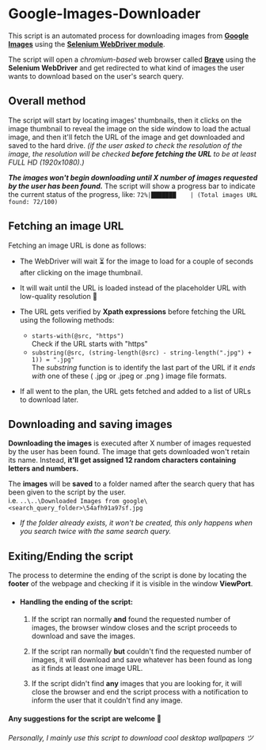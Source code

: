 # Google-Images-Downloader

This script is an automated process for downloading images from [**Google Images**](https://www.google.com/imghp) using the [**Selenium WebDriver module**](https://www.selenium.dev).

The script will open a *chromium-based* web browser called [**Brave**](https://brave.com) using the **Selenium WebDriver** and get redirected to what kind of images the user wants to download based on the user's search query.

## **Overall method**

The script will start by locating images' thumbnails, then it clicks on the image thumbnail to reveal the image on the side window to load the actual image, and then it'll fetch the URL of the image and get downloaded and saved to the hard drive. *(if the user asked to check the resolution of the image, the resolution will be checked **before fetching the URL** to be at least FULL HD (1920x1080).)*

***The images won't begin downloading until X number of images requested by the user has been found.***
The script will show a progress bar to indicate the current status of the progress, like: `72%|███████    | (Total images URL found: 72/100)`

## **Fetching an image URL**

Fetching an image URL is done as follows:

- The WebDriver will wait :hourglass_flowing_sand: for the image to load for a couple of seconds after clicking on the image thumbnail.<br>
- It will wait until the URL is loaded instead of the placeholder URL with low-quality resolution :poop:<br>
- The URL gets verified by **Xpath expressions** before fetching the URL using the following methods:
    - `starts-with(@src, "https")`<br> Check if the URL starts with "https"
    - `substring(@src, (string-length(@src) - string-length(".jpg") + 1)) = ".jpg"`<br>
    The *substring* function is to identify the last part of the URL if it *ends with* one of these ( .jpg or .jpeg or .png ) image file formats.

- If all went to the plan, the URL gets fetched and added to a list of URLs to download later.

## **Downloading and saving images**

**Downloading the images** is executed after X number of images requested by the user has been found. The image that gets downloaded won't retain its name. Instead, **it'll get assigned 12 random characters containing letters and numbers.**

The **images** will be **saved** to a folder named after the search query that has been given to the script by the user.<br>
i.e. `..\..\Downloaded Images from google\<search_query_folder>\54afh91a97sf.jpg`

- *If the folder already exists, it won't be created, this only happens when you search twice with the same search query.*

## Exiting/Ending the script

The process to determine the ending of the script is done by locating the **footer** of the webpage and checking if it is visible in the window **ViewPort**.
- #### Handling the ending of the script:

  1. If the script ran normally **and** found the requested number of images, the browser window closes and the script proceeds to download and save the images.

  2. If the script ran normally **but** couldn't find the requested number of images, it will download and save whatever has been found as long as it finds at least one image URL.

  3. If the script didn't find **any** images that you are looking for, it will close the browser and end the script process with a notification to inform the user that it couldn't find any image.

#### Any suggestions for the script are welcome :monocle_face:<br>
###### Personally, I mainly use this script to download cool desktop wallpapers ツ